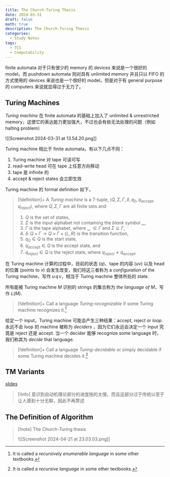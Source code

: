 ```yaml
---
title: The Church-Turing Thesis
date: 2024-03-31
draft: false
math: true
description: The Church-Turing Thesis
categories:
  - Study Notes
tags:
  - TCS
  - Computability
---
```

finite automata 对于只有很少的 memory 的 devices 来说是一个很好的 model，而 pushdown automata 则对具有 unlimited memory 并且只以 FIFO 的方式使用的 devices 来说也是一个很好的 model，但是对于有 general purpose 的 computers 来说就显得过于无力了。

## Turing Machines

*Turing machine* 在 finite automata 的基础上加入了 unlimited & unrestricted memory，这使它的表达能力更加强大，不过也会有些无法处理的问题（例如 halting problem）

![[Screenshot 2024-03-31 at 13.54.20.png]]

Turing machine 相比于 finite automata，有以下几点不同：

1. Turing machine 对 tape 可读可写
2. read-write head 可在 tape 上任意方向移动
3. tape 是 infinite 的
4. accept & reject states 会立即生效

Turing machine 的 formal definition 如下，

> [!definition]+
> A *Turing machine* is a 7-tuple, $(Q, \Sigma, \Gamma, \delta, q_0, q_{accept}, q_{reject})$, where $Q, \Sigma, \Gamma$ are all finite sets and
> 
> 1. $Q$ is the set of states,
> 2. $\Sigma$ is the input alphabet not containing the *blank symbol* ␣,
> 3. $\Gamma$ is the tape alphabet, where ␣ $\in \Gamma$ and $\Sigma \subseteq \Gamma$,
> 4. $\delta\colon Q\times \Gamma \to Q\times \Gamma \times\{L,R\}$ is the transition function,
> 5. $q_0 \in Q$ is the start state,
> 6. $q_{accept} \in Q$ is the accept state, and
> 7. $q_{reject} \in Q$ is the reject state, where $q_{reject} \not= q_{accept}$.

在 Turing machine 计算的过程中，目前的状态 ($q$)、tape 的内容 ($uv$) 以及 head 的位置 (points to $v$) 会发生改变，我们将这三者称为 a *configuration* of the Turing machine，写作 $u\, q\, v$，相当于 Turing machine 整体所处的 state.

所有能被 Turing machine $M$ 识别的 strings 的集合称为 *the language of $M$*，写作 $L(M)$.

> [!definition]+
> Call a language *Turing-recognizable* if some Turing machine recognizes it.[^1]

[^1]: It is called a *recursively enumerable language* in some other textbooks.

给定一个 input，Turing machine 可能会产生三种结果：accept, reject or *loop*. 永远不会 loop 的 machine 被称为 *deciders* ，因为它们永远会决定一个 input 究竟是 reject 还是 accept. 当一个 decider 能够 recognize some language 时，我们称其为 *decide* that language.

> [!definition]+
> Call a language *Turing-decidable* or simply decidable if some Turing machine decides it.[^2]

[^2]: It is called a *recursive language* in some other textbooks.

## TM Variants

[slides](https://ocw.mit.edu/courses/18-404j-theory-of-computation-fall-2020/resources/mit18_404f20_lec6-1/)

> [!info] 
> 意识到自动机理论部分的进度拖的太慢，而且这部分过于传统以至于让人感到十分无聊，因此不再赘述

## The Definition of Algorithm

> [!note] The Church-Turing thesis
> 
> ![[Screenshot 2024-04-21 at 23.03.03.png]]

